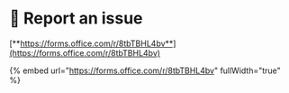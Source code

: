 # 📝 Report an issue

[**https://forms.office.com/r/8tbTBHL4bv**](https://forms.office.com/r/8tbTBHL4bv)

{% embed url="https://forms.office.com/r/8tbTBHL4bv" fullWidth="true" %}

